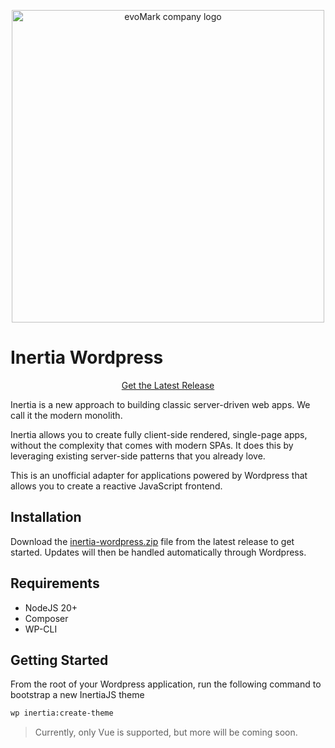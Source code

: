 <p align="center">
    <a href="https://evomark.co.uk" target="_blank" alt="Link to evoMark's website">
        <picture>
          <source media="(prefers-color-scheme: dark)" srcset="https://evomark.co.uk/wp-content/uploads/static/evomark-logo--dark.svg">
          <source media="(prefers-color-scheme: light)" srcset="https://evomark.co.uk/wp-content/uploads/static/evomark-logo--light.svg">
          <img alt="evoMark company logo" src="https://evomark.co.uk/wp-content/uploads/static/evomark-logo--light.svg" width="500">
        </picture>
    </a>
</p>

# Inertia Wordpress

<p align="center">
    <a href="https://github.com/evo-mark/inertia-wordpress/releases">Get the Latest Release</a>
</p>

Inertia is a new approach to building classic server-driven web apps. We call it the modern monolith.

Inertia allows you to create fully client-side rendered, single-page apps, without the complexity that comes with modern SPAs. It does this by leveraging existing server-side patterns that you already love.

This is an unofficial adapter for applications powered by Wordpress that allows you to create a reactive JavaScript frontend.

## Installation

Download the <a href="https://github.com/evo-mark/inertia-wordpress/releases">inertia-wordpress.zip</a> file from the latest release to get started. Updates will then be handled automatically through Wordpress.

## Requirements

- NodeJS 20+
- Composer
- WP-CLI

## Getting Started

From the root of your Wordpress application, run the following command to bootstrap a new InertiaJS theme

```sh
wp inertia:create-theme
```

> Currently, only Vue is supported, but more will be coming soon.
